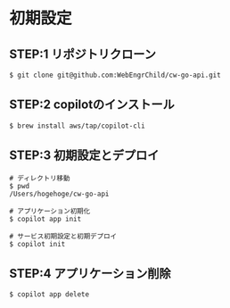 # 初期設定

## STEP:1 リポジトリクローン

```shell
$ git clone git@github.com:WebEngrChild/cw-go-api.git
```

## STEP:2 copilotのインストール

```shell
$ brew install aws/tap/copilot-cli
```

## STEP:3 初期設定とデプロイ

```shell
# ディレクトリ移動
$ pwd
/Users/hogehoge/cw-go-api

# アプリケーション初期化
$ copilot app init

# サービス初期設定と初期デプロイ
$ copilot init
```

## STEP:4 アプリケーション削除

```shell
$ copilot app delete
```